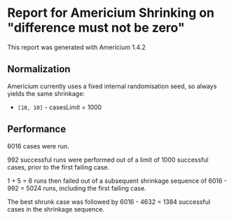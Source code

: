 # Report for Americium Shrinking on "difference must not be zero"

This report was generated with Americium 1.4.2

## Normalization

Americium currently uses a fixed internal randomisation seed, so always yields the same shrinkage:

* ``[10, 10]`` - casesLimit = 1000


## Performance

6016 cases were run.

992 successful runs were performed out of a limit of 1000 successful cases, prior to the first failing case.

1 + 5 = 6 runs then failed out of a subsequent shrinkage sequence of 6016 - 992 = 5024 runs, including the first failing case.

The best shrunk case was followed by 6016 - 4632 = 1384 successful cases in the shrinkage sequence.
